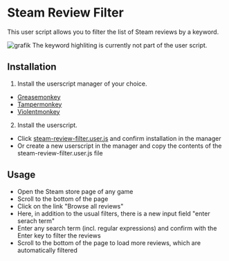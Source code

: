 # Steam Review Filter
This user script allows you to filter the list of Steam reviews by a keyword.

![grafik](https://user-images.githubusercontent.com/11963815/126034752-3685bd32-9b4d-45fc-b6e2-8c0a5892a7a0.png)
The keyword highliting is currently not part of the user script.

## Installation
1. Install the userscript manager of your choice.
* [Greasemonkey](https://www.greasespot.net/)
* [Tampermonkey](https://www.tampermonkey.net/)
* [Violentmonkey](https://violentmonkey.github.io/)
2. Install the userscript.
* Click [steam-review-filter.user.js](https://github.com/ImJezze/steam-review-filter/raw/main/steam-review-filter.user.js) and confirm installation in the manager
* Or create a new userscript in the manager and copy the contents of the steam-review-filter.user.js file
## Usage
* Open the Steam store page of any game
* Scroll to the bottom of the page
* Click on the link "Browse all reviews"
* Here, in addition to the usual filters, there is a new input field "enter serach term"
* Enter any search term (incl. regular expressions) and confirm with the Enter key to filter the reviews
* Scroll to the bottom of the page to load more reviews, which are automatically filtered
